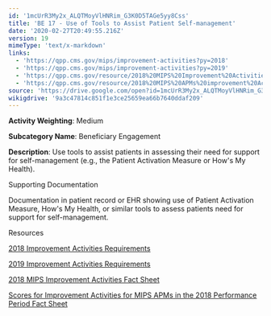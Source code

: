 ```yaml
---
id: '1mcUrR3My2x_ALQTMoyVlHNRim_G3K0D5TAGe5yy8Css'
title: 'BE 17 - Use of Tools to Assist Patient Self-management'
date: '2020-02-27T20:49:55.216Z'
version: 19
mimeType: 'text/x-markdown'
links:
  - 'https://qpp.cms.gov/mips/improvement-activities?py=2018'
  - 'https://qpp.cms.gov/mips/improvement-activities?py=2019'
  - 'https://qpp.cms.gov/resource/2018%20MIPS%20Improvement%20Activities%20Fact%20Sheet'
  - 'https://qpp.cms.gov/resource/2018%20MIPS%20APMs%20improvement%20Activities%20scores%20fact%20sheet'
source: 'https://drive.google.com/open?id=1mcUrR3My2x_ALQTMoyVlHNRim_G3K0D5TAGe5yy8Css'
wikigdrive: '9a3c47814c851f1e3ce25659ea66b7640ddaf209'
---
```

**Activity Weighting**: Medium

**Subcategory Name**: Beneficiary Engagement

**Description**: Use tools to assist patients in assessing their need for support for self-management (e.g., the Patient Activation Measure or How's My Health).

Supporting Documentation

Documentation in patient record or EHR showing use of Patient Activation Measure, How's My Health, or similar tools to assess patients need for support for self-management.

Resources

[2018 Improvement Activities Requirements](https://qpp.cms.gov/mips/improvement-activities?py=2018)

[2019 Improvement Activities Requirements](https://qpp.cms.gov/mips/improvement-activities?py=2019)

[2018 MIPS Improvement Activities Fact Sheet](https://qpp.cms.gov/resource/2018%20MIPS%20Improvement%20Activities%20Fact%20Sheet)

[Scores for Improvement Activities for MIPS APMs in the 2018 Performance Period Fact Sheet](https://qpp.cms.gov/resource/2018%20MIPS%20APMs%20improvement%20Activities%20scores%20fact%20sheet)
